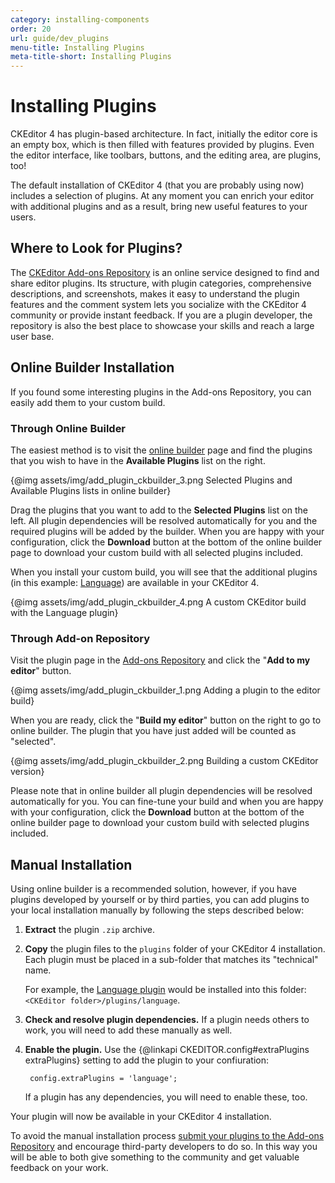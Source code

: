 ```yaml
---
category: installing-components
order: 20
url: guide/dev_plugins
menu-title: Installing Plugins
meta-title-short: Installing Plugins
---
```

<!--
Copyright (c) 2003-2025, CKSource Holding sp. z o.o. All rights reserved.
For licensing, see LICENSE.md.
-->

# Installing Plugins

CKEditor 4 has plugin-based architecture. In fact, initially the editor core is an empty box, which is then filled with features provided by plugins. Even the editor interface, like toolbars, buttons, and the editing area, are plugins, too!

The default installation of CKEditor 4 (that you are probably using now) includes a selection of plugins. At any moment you can enrich your editor with additional plugins and as a result, bring new useful features to your users.

## Where to Look for Plugins?

The [CKEditor Add-ons Repository](https://ckeditor.com/cke4/addons/plugins/all) is an online service designed to find and share editor plugins. Its structure, with plugin categories, comprehensive descriptions, and screenshots, makes it easy to understand the plugin features and the comment system lets you socialize with the CKEditor 4 community or provide instant feedback. If you are a plugin developer, the repository is also the best place to showcase your skills and reach a large user base.

## Online Builder Installation

If you found some interesting plugins in the Add-ons Repository, you can easily add them to your custom build.

### Through Online Builder

The easiest method is to visit the [online builder](https://ckeditor.com/cke4/builder) page and find the plugins that you wish to have in the **Available Plugins** list on the right.

{@img assets/img/add_plugin_ckbuilder_3.png Selected Plugins and Available Plugins lists in online builder}

Drag the plugins that you want to add to the **Selected Plugins** list on the left. All plugin dependencies will be resolved automatically for you and the required plugins will be added by the builder. When you are happy with your configuration, click the **Download** button at the bottom of the online builder page to download your custom build with all selected plugins included.

When you install your custom build, you will see that the additional plugins (in this example: [Language](https://ckeditor.com/cke4/addon/language)) are available in your CKEditor 4.

{@img assets/img/add_plugin_ckbuilder_4.png A custom CKEditor build with the Language plugin}

### Through Add-on Repository

Visit the plugin page in the [Add-ons Repository](https://ckeditor.com/cke4/addons/plugins/all) and click the "**Add to my editor**" button.

{@img assets/img/add_plugin_ckbuilder_1.png Adding a plugin to the editor build}

When you are ready, click the "**Build my editor**" button on the right to go to online builder. The plugin that you have just added will be counted as "selected".

{@img assets/img/add_plugin_ckbuilder_2.png Building a custom CKEditor version}

Please note that in online builder all plugin dependencies will be resolved automatically for you. You can fine-tune your build and when you are happy with your configuration, click the **Download** button at the bottom of the online builder page to download your custom build with selected plugins included.

## Manual Installation

Using online builder is a recommended solution, however, if you have plugins developed by yourself or by third parties, you can add plugins to your local installation manually by following the steps described below:

1. **Extract** the plugin `.zip` archive.

2. **Copy** the plugin files to the `plugins` folder of your CKEditor 4 installation. Each plugin must be placed in a sub-folder that matches its "technical" name.

	For example, the [Language plugin](https://ckeditor.com/cke4/addon/language) would be installed into this folder: `<CKEditor folder>/plugins/language`.

3. **Check and resolve plugin dependencies.** If a plugin needs others to work, you will need to add these manually as well.

4. **Enable the plugin.** Use the {@linkapi CKEDITOR.config#extraPlugins extraPlugins} setting to add the plugin to your confiuration:

		config.extraPlugins = 'language';

	If a plugin has any dependencies, you will need to enable these, too.

Your plugin will now be available in your CKEditor 4 installation.

<info-box hint="">
    To avoid the manual installation process <a href="https://ckeditor.com/cke4/add/plugin">submit your plugins to the Add-ons Repository</a> and encourage third-party developers to do so. In this way you will be able to both give something to the community and get valuable feedback on your work.
</info-box>
